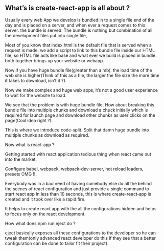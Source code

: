 ## What’s is create-react-app is all about ?

Usually every web App we develop is bundled in to a single file end of the day and is placed on a server, and when ever a request comes to this server. the bundle is served. The bundle is nothing but combination of all the development files put into single file,

Most of you know that index.html is the default file that is served when a request is made, we add a script to link to this bundle file inside our HTML file, so HTML file acts like base and what ever we build is placed in bundle. both together brings up your website or webapp.

Now if you have huge bundle file(greater than a mb), the load time of the web site is higher(Think of this as a file, the larger the file size the more time it takes to download, isn’t it ?).

Now we make complex and huge web apps, it’s not a good user experience to wait for the website to load.

We see that the problem is with huge bundle file, How about breaking this bundle file into multiple chunks and download a chuck initially which is required for launch page and download other chunks as user clicks on the page(Cool idea right ?).

This is where we introduce code-split. Split that damn huge bundle into multiple chunks as download as required.

Now what is react-app ?

Getting started with react application tedious thing when react came out into the market.

Configure babel, webpack, webpack-dev-server, hot reload loaders, presets OMG !!.

Everybody was in a bad need of having somebody else do all the behind the scenes of react configuration and just provide a single command to start react app in less than 10 seconds, this is where create-react-app is created and it took over like a rapid fire.

It helps to create react app with the all the configurations hidden and helps to focus only on the react development.

How what does npm run eject do ?

eject basically exposes all these configurations to the developer so he can tweak them(only advanced react developer do this if they see that a better configuration can be done to tailor fit their project).
